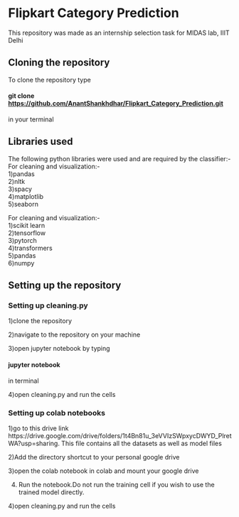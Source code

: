 <h1>Flipkart Category Prediction</h1>

This repository was made as an internship selection task for MIDAS lab, IIIT Delhi  

<h2> Cloning the repository </h2>

To clone the repository type <h4>git clone https://github.com/AnantShankhdhar/Flipkart_Category_Prediction.git</h4> in your terminal

<h2> Libraries used </h2>

The following python libraries were used and are required by the classifier:-   
For cleaning and visualization:-   
1)pandas   
2)nltk   
3)spacy   
4)matplotlib   
5)seaborn    

For cleaning and visualization:-   
1)scikit learn      
2)tensorflow      
3)pytorch    
4)transformers    
5)pandas   
6)numpy   

<h2>Setting up the repository</h2>   
<h3>Setting up cleaning.py</h3>   
1)clone the repository  

2)navigate to the repository on your machine   

3)open jupyter notebook by typing <h4>jupyter notebook</h4>  in terminal 
  
4)open cleaning.py and run the cells

<h3>Setting up colab notebooks</h3>   
1)go to this drive link https://drive.google.com/drive/folders/1t4Bn81u_3eVVIzSWpxycDWYD_PlretWA?usp=sharing. This file contains all the datasets as well as model files

2)Add the directory shortcut to your personal google drive 

3)open the colab notebook in colab and mount your google drive

4) Run the notebook.Do not run the training cell if you wish to use the trained model directly.
  
4)open cleaning.py and run the cells
